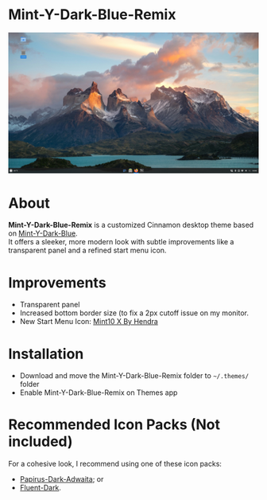# Mint-Y-Dark-Blue-Remix
![Screenshot](https://github.com/LucasDoCouto/Mint-Y-Dark-Blue-Remix/blob/main/Mint-Y-Dark-Blue-Remix/preview.png)

# About
**Mint-Y-Dark-Blue-Remix** is a customized Cinnamon desktop theme based on [Mint-Y-Dark-Blue](https://github.com/linuxmint/mint-themes).  
It offers a sleeker, more modern look with subtle improvements like a transparent panel and a refined start menu icon.

# Improvements
- Transparent panel
- Increased bottom border size (to fix a 2px cutoff issue on my monitor.
- New Start Menu Icon: [Mint10 X By Hendra](https://www.gnome-look.org/p/1324625)

# Installation
- Download and move the Mint-Y-Dark-Blue-Remix folder to `~/.themes/` folder
- Enable Mint-Y-Dark-Blue-Remix on Themes app

# Recommended Icon Packs (Not included)
For a cohesive look, I recommend using one of these icon packs:
- [Papirus-Dark-Adwaita](https://www.gnome-look.org/p/1166289); or
- [Fluent-Dark](https://www.gnome-look.org/p/1477945).
